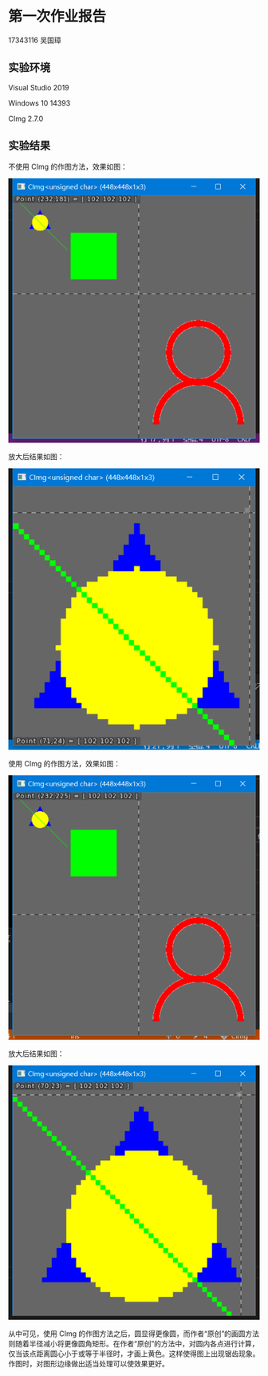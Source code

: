 # 第一次作业报告

17343116 吴国璋

## 实验环境

Visual Studio 2019

Windows 10 14393

CImg 2.7.0

## 实验结果

不使用 CImg 的作图方法，效果如图：

![](image/image1.png)

放大后结果如图：

![](image/image2.png)

使用 CImg 的作图方法，效果如图：

![](image/image3.png)

放大后结果如图：

![](image/image4.png)

从中可见，使用 CImg 的作图方法之后，圆显得更像圆，而作者“原创”的画圆方法则随着半径减小将更像圆角矩形。在作者“原创”的方法中，对圆内各点进行计算，仅当该点距离圆心小于或等于半径时，才画上黄色。这样使得图上出现锯齿现象。作图时，对图形边缘做出适当处理可以使效果更好。